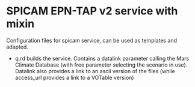 # SPICAM EPN-TAP v2 service with mixin

Configuration files for spicam service, can be used as templates and adapted.

   - q.rd builds the service. Contains a datalink parameter calling the Mars Climate Database (with free parameter selecting the scenario in use). Datalink also provides a link to an ascii version of the files (while access_url provides a link to a VOTable version)






